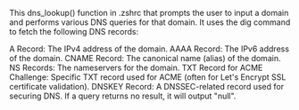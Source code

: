 This dns_lookup() function in .zshrc that prompts the user to input a domain and performs various DNS queries for that domain. It uses the dig command to fetch the following DNS records:

A Record: The IPv4 address of the domain.
AAAA Record: The IPv6 address of the domain.
CNAME Record: The canonical name (alias) of the domain.
NS Records: The nameservers for the domain.
TXT Record for ACME Challenge: Specific TXT record used for ACME (often for Let's Encrypt SSL certificate validation).
DNSKEY Record: A DNSSEC-related record used for securing DNS.
If a query returns no result, it will output "null".
